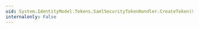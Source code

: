 ```yaml
---
uid: System.IdentityModel.Tokens.SamlSecurityTokenHandler.CreateToken(System.IdentityModel.Tokens.SecurityTokenDescriptor)
internalonly: False
---
```

